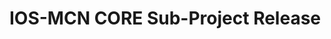 # IOS-MCN CORE Sub-Project Release
<Introduction go here. Give links to the website than repeating the information here>
